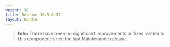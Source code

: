 ```yaml
---
weight: 38
title: Release 10.9.0.17
layout: bundle
---
```



><b>Info:</b> There have been no significant improvements or fixes related to this component since the last Maintenance release.
